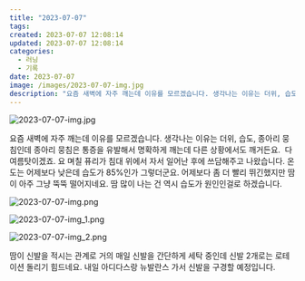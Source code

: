 ```yaml
---
title: "2023-07-07"
tags:
created: 2023-07-07 12:08:14
updated: 2023-07-07 12:08:14
categories:
  - 러닝
  - 기록
date: 2023-07-07
image: /images/2023-07-07-img.jpg
description: "요즘 새벽에 자주 깨는데 이유를 모르겠습니다. 생각나는 이유는 더위, 습도, 종아리 뭉침인데 종아리 뭉침은 통증을 유발해서 명확하게 깨는데 다른 상황에서도 깨거든요.  다 여름탓이겠죠. 요 며칠 퓨리가 침대 위에서 자서 일어난 후에 쓰담해주고 나왔습니다. 온도는 어제보다 낮은데 습도가 "
---
```


![2023-07-07-img.jpg](/images/2023-07-07-img.jpg)
 
 

요즘 새벽에 자주 깨는데 이유를 모르겠습니다. 생각나는 이유는 더위, 습도, 종아리 뭉침인데 종아리 뭉침은 통증을 유발해서 명확하게 깨는데 다른 상황에서도 깨거든요.  다 여름탓이겠죠.
요 며칠 퓨리가 침대 위에서 자서 일어난 후에 쓰담해주고 나왔습니다. 
온도는 어제보다 낮은데 습도가 85%인가 그렇더군요. 어제보다 좀 더 빨리 뛰긴했지만 땀이 아주 그냥 뚝뚝 떨어지네요. 땀 많이 나는 건 역시 습도가 원인인걸로 하겠습니다.

 
 ![2023-07-07-img.png](/images/2023-07-07-img.png)
 
 

 
 ![2023-07-07-img_1.png](/images/2023-07-07-img_1.png)
 
 

 
 ![2023-07-07-img_2.png](/images/2023-07-07-img_2.png)
 
 

땀이 신발을 적시는 관계로 거의 매일 신발을 간단하게 세탁 중인데 신발 2개로는 로테이션 돌리기 힘드네요.
내일 아디다스랑 뉴발란스 가서 신발을 구경할 예정입니다.
